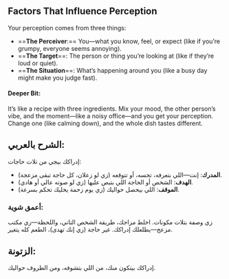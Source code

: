 ## Factors That Influence Perception

Your perception comes from three things:

- ==**The Perceiver**:== You—what you know, feel, or expect (like if you’re grumpy, everyone seems annoying).
- ==**The Target**==: The person or thing you’re looking at (like if they’re loud or quiet).
- ==**The Situation**==: What’s happening around you (like a busy day might make you judge fast).

#### **Deeper Bit**: 
It’s like a recipe with three ingredients. Mix your mood, the other person’s vibe, and the moment—like a noisy office—and you get your perception. Change one (like calming down), and the whole dish tastes different.

## **الشرح بالعربي**: 
إدراكك بيجي من تلات حاجات:

- **المدرك**: إنت—اللي بتعرفه، تحسه، أو تتوقعه (زي لو زعلان، كل حاجة تبقى مزعجة).
- **الهدف**: الشخص أو الحاجة اللي بتبص عليها (زي لو صوته عالي أو هادي).
- **الموقف**: اللي بيحصل حواليك (زي يوم زحمة يخليك تحكم بسرعة).  

### **أعمق شوية**:
زي وصفة بتلات مكونات. اخلط مزاجك، طريقة الشخص التاني، واللحظة—زي مكتب مزعج—يطلعلك إدراكك. غير حاجة (زي إنك تهدى)، الطعم كله يتغير.

## **الزتونة**: 
إدراكك بيتكون منك، من اللي بتشوفه، ومن الظروف حواليك.
